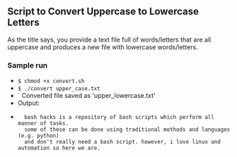 ## Script to Convert Uppercase to Lowercase Letters

As the title says, you provide a text file full of words/letters that are all uppercase and produces a new file with lowercase words/letters. 

### Sample run

- `$ chmod +x convert.sh`
- `$ ./convert upper_case.txt`
- ` Converted file saved as 'upper_lowercase.txt'
- Output:
-       bash hacks is a repository of bash scripts which perform all manner of tasks.
        some of these can be done using traditional methods and languages (e.g. python) 
        and don't really need a bash script. however, i love linux and automation so here we are.
